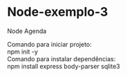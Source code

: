 # Node-exemplo-3
Node Agenda

Comando para iniciar projeto:
<br>
npm init -y
<br>
Comando para instalar dependências:
<br>
npm install express body-parser sqlite3
